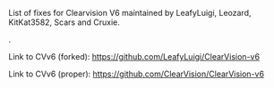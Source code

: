 List of fixes for Clearvision V6 maintained by LeafyLuigi, Leozard, KitKat3582, Scars and Cruxie.

.

Link to CVv6 (forked): https://github.com/LeafyLuigi/ClearVision-v6

Link to CVv6 (proper): https://github.com/ClearVision/ClearVision-v6
